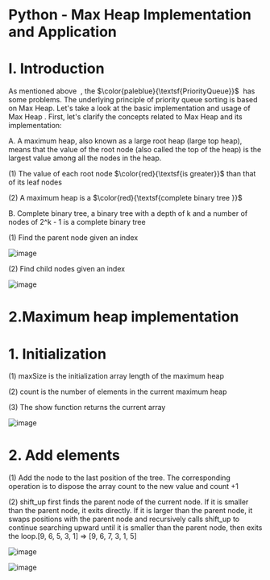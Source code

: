 # Python - Max Heap Implementation and Application

# I. Introduction

As mentioned above  , the $\color{paleblue}{\textsf{PriorityQueue}}$  has some problems. The underlying principle of priority queue sorting is based on Max Heap. Let's take a look at the basic implementation and usage of Max Heap . First, let's clarify the concepts related to Max Heap and its implementation:

A. A maximum heap, also known as a large root heap (large top heap), means that the value of the root node (also called the top of the heap) is the largest value among all the nodes in the heap.

(1) The value of each root node $\color{red}{\textsf{is greater}}$  than that of its leaf nodes

(2) A maximum heap is a $\color{red}{\textsf{complete binary tree }}$ 

B. Complete binary tree, a binary tree with a depth of k and a number of nodes of 2^k - 1 is a complete binary tree

(1) Find the parent node given an index

![image](https://github.com/user-attachments/assets/d8dd4d41-0b1b-44bf-a45d-8f77166f7fcf)


(2) Find child nodes given an index

![image](https://github.com/user-attachments/assets/ed0f1f33-46d1-4df4-a8a2-92b60368570a)


# 2.Maximum heap implementation
  
# 1. Initialization
      
 (1) maxSize is the initialization array length of the maximum heap

 (2) count is the number of elements in the current maximum heap
    
 (3) The show function returns the current array

 ![image](https://github.com/user-attachments/assets/b5ed8cbb-84a6-4e7a-8e12-c8cda592e783)


# 2. Add elements 

(1) Add the node to the last position of the tree. The corresponding operation is to dispose the array count to the new value and count +1

(2) shift_up first finds the parent node of the current node. If it is smaller than the parent node, it exits directly. If it is larger than the parent node, it swaps positions with the parent node and recursively calls shift_up to continue searching upward until it is smaller than the parent node, then exits the loop.[9, 6, 5, 3, 1] => [9, 6, 7, 3, 1, 5]

![image](https://github.com/user-attachments/assets/31dd1351-0027-4d43-81b9-8bb36cf7b266)


![image](https://github.com/user-attachments/assets/4cbe9a5f-a3ba-4933-a617-7cc84f744544)

